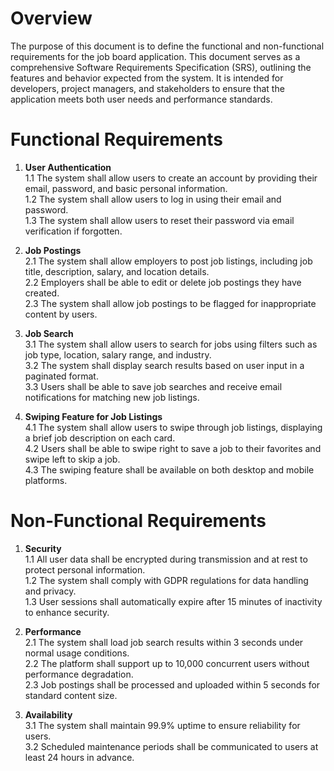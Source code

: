 # Overview
The purpose of this document is to define the functional and non-functional requirements for the job board application. This document serves as a comprehensive Software Requirements Specification (SRS), outlining the features and behavior expected from the system. It is intended for developers, project managers, and stakeholders to ensure that the application meets both user needs and performance standards.

# Functional Requirements

1. **User Authentication**  
   1.1 The system shall allow users to create an account by providing their email, password, and basic personal information.  
   1.2 The system shall allow users to log in using their email and password.  
   1.3 The system shall allow users to reset their password via email verification if forgotten.

2. **Job Postings**  
   2.1 The system shall allow employers to post job listings, including job title, description, salary, and location details.  
   2.2 Employers shall be able to edit or delete job postings they have created.  
   2.3 The system shall allow job postings to be flagged for inappropriate content by users.

3. **Job Search**  
   3.1 The system shall allow users to search for jobs using filters such as job type, location, salary range, and industry.  
   3.2 The system shall display search results based on user input in a paginated format.  
   3.3 Users shall be able to save job searches and receive email notifications for matching new job listings.

4. **Swiping Feature for Job Listings**  
   4.1 The system shall allow users to swipe through job listings, displaying a brief job description on each card.  
   4.2 Users shall be able to swipe right to save a job to their favorites and swipe left to skip a job.  
   4.3 The swiping feature shall be available on both desktop and mobile platforms.

# Non-Functional Requirements

1. **Security**  
   1.1 All user data shall be encrypted during transmission and at rest to protect personal information.  
   1.2 The system shall comply with GDPR regulations for data handling and privacy.  
   1.3 User sessions shall automatically expire after 15 minutes of inactivity to enhance security.

2. **Performance**  
   2.1 The system shall load job search results within 3 seconds under normal usage conditions.  
   2.2 The platform shall support up to 10,000 concurrent users without performance degradation.  
   2.3 Job postings shall be processed and uploaded within 5 seconds for standard content size.

3. **Availability**  
   3.1 The system shall maintain 99.9% uptime to ensure reliability for users.  
   3.2 Scheduled maintenance periods shall be communicated to users at least 24 hours in advance.
